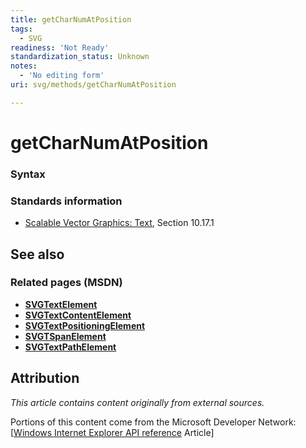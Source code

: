 ```yaml
---
title: getCharNumAtPosition
tags:
  - SVG
readiness: 'Not Ready'
standardization_status: Unknown
notes:
  - 'No editing form'
uri: svg/methods/getCharNumAtPosition

---
```

# getCharNumAtPosition

### Syntax

### Standards information

-   [Scalable Vector Graphics: Text](http://go.microsoft.com/fwlink/p/?linkid=199818), Section 10.17.1

## See also

### Related pages (MSDN)

-   [**SVGTextElement**](/svg/elements/text)
-   [**SVGTextContentElement**](/svg/elements/etextContent)
-   [**SVGTextPositioningElement**](/svg/elements/textPositioning)
-   [**SVGTSpanElement**](/svg/elements/tspan)
-   [**SVGTextPathElement**](/svg/elements/textPath)

## Attribution

*This article contains content originally from external sources.*

Portions of this content come from the Microsoft Developer Network: [[Windows Internet Explorer API reference](http://msdn.microsoft.com/en-us/library/ie/hh828809%28v=vs.85%29.aspx) Article]

